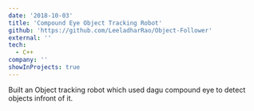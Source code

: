 ```yaml
---
date: '2018-10-03'
title: 'Compound Eye Object Tracking Robot'
github: 'https://github.com/LeeladharRao/Object-Follower'
external: ''
tech:
  - C++
company: ''
showInProjects: true
---
```


Built an Object tracking robot which used dagu compound eye to detect objects infront of it.
